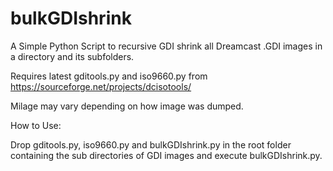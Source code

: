 # bulkGDIshrink
A Simple Python Script to recursive GDI shrink all Dreamcast .GDI images in a directory and its subfolders.

Requires latest gditools.py and iso9660.py from https://sourceforge.net/projects/dcisotools/

Milage may vary depending on how image was dumped.


How to Use:

Drop gditools.py, iso9660.py and bulkGDIshrink.py in the root folder containing the sub directories of GDI images and execute bulkGDIshrink.py.
